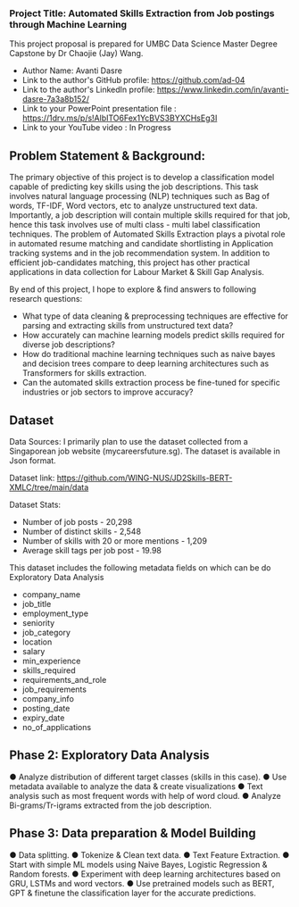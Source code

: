 ### Project Title: Automated Skills Extraction from Job postings through Machine Learning 

This project proposal is prepared for UMBC Data Science Master Degree Capstone by Dr Chaojie (Jay) Wang.

- Author Name: Avanti Dasre
- Link to the author's GitHub profile: https://github.com/ad-04
- Link to the author's LinkedIn profile: https://www.linkedin.com/in/avanti-dasre-7a3a8b152/
- Link to your PowerPoint presentation file : https://1drv.ms/p/s!AlbITO6Fex1YcBVS3BYXCHsEg3I
- Link to your YouTube video : In Progress

## Problem Statement & Background:
The primary objective of this project is to develop a classification model capable of predicting key skills using the job descriptions. This task involves natural language processing (NLP) techniques such as Bag of words, TF-IDF, Word vectors, etc to analyze unstructured text data. Importantly, a job description will contain multiple skills required for that job, hence this task involves use of multi class - multi label classification techniques.
The problem of Automated Skills Extraction plays a pivotal role in automated resume matching and candidate shortlisting in Application tracking systems and in the job recommendation system. In addition to efficient job-candidates matching, this project has other practical applications in data collection for Labour Market & Skill Gap Analysis. 

By end of this project, I hope to explore & find answers to following research questions:

- What type of data cleaning & preprocessing techniques are effective for parsing and extracting skills from unstructured text data?
-	How accurately can machine learning models predict skills required for diverse job descriptions?
- How do traditional machine learning techniques such as naive bayes and decision trees compare to deep learning architectures such as Transformers for skills extraction.
- Can the automated skills extraction process be fine-tuned for specific industries or job sectors to improve accuracy?

## Dataset

Data Sources: I primarily plan to use the dataset collected from a Singaporean job website (mycareersfuture.sg). The dataset is available in Json format.

Dataset link: https://github.com/WING-NUS/JD2Skills-BERT-XMLC/tree/main/data

Dataset Stats: 
- Number of job posts - 20,298
- Number of distinct skills - 2,548
- Number of skills with 20 or more mentions - 1,209
- Average skill tags per job post - 19.98

This dataset includes the following metadata fields on which can be do Exploratory Data Analysis

-	company_name
-	job_title
-	employment_type
-	seniority
-	job_category
- location
-	salary
-	min_experience
-	skills_required
-	requirements_and_role
-	job_requirements
-	company_info
-	posting_date
-	expiry_date
-	no_of_applications

## Phase 2: Exploratory Data Analysis
●	Analyze distribution of different target classes (skills in this case).
●	Use metadata available to analyze the data & create visualizations 
●	Text analysis such as most frequent words with help of word cloud.
●	Analyze Bi-grams/Tr-igrams extracted from the job description.

## Phase 3: Data preparation & Model Building
●	Data splitting.
●	Tokenize & Clean text data.
●	Text Feature Extraction.
●	Start with simple ML models using Naive Bayes, Logistic Regression & Random forests.
●	Experiment with deep learning architectures based on GRU, LSTMs and word vectors.
●	Use pretrained models such as BERT, GPT & finetune the classification layer for the accurate predictions.

 


